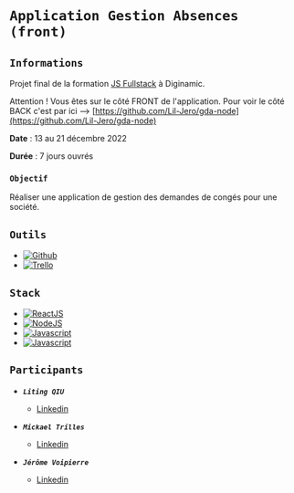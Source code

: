 # `Application Gestion Absences (front)`

## `Informations`

Projet final de la formation [JS Fullstack](https://www.diginamic.fr/catalogue/developpement-web-et-mobile/formation-developpeur-fullstack-js/) à Diginamic.

Attention ! Vous êtes sur le côté FRONT de l'application. Pour voir le côté BACK c'est par ici --> [https://github.com/Lil-Jero/gda-node](https://github.com/Lil-Jero/gda-node)

**Date** : 13 au 21 décembre 2022

**Durée** : 7 jours ouvrés

### `Objectif`

Réaliser une application de gestion des demandes de congés pour une société.

## `Outils`

-   [![Github](https://img.shields.io/badge/GitHub-100000?style=for-the-badge&logo=github&logoColor=white)](javascript.com)
-   [![Trello](https://img.shields.io/badge/Trello-0052CC?style=for-the-badge&logo=trello&logoColor=white)](javascript.com)

## `Stack`
-   [![ReactJS](https://img.shields.io/badge/React-20232A?style=for-the-badge&logo=react&logoColor=61DAFB)](javascript.com)
-   [![NodeJS](https://img.shields.io/badge/Node.js-43853D?style=for-the-badge&logo=node.js&logoColor=white)](javascript.com)
-   [![Javascript](https://img.shields.io/badge/JavaScript-F7DF1E?style=for-the-badge&logo=javascript&logoColor=black)](javascript.com)
-   [![Javascript](https://img.shields.io/badge/MongoDB-4EA94B?style=for-the-badge&logo=mongodb&logoColor=white)](javascript.com)

## `Participants`

-   **_`Liting QIU`_**

    -   [Linkedin](https://www.linkedin.com/in/liting-qiu/)

-   **_`Mickael Trilles`_**

    -   [Linkedin](https://www.linkedin.com/in/mikaeltrilles/)

-   **_`Jérôme Voipierre`_**

    -   [Linkedin](https://www.linkedin.com/in/j%C3%A9r%C3%B4me-voipierre/)






